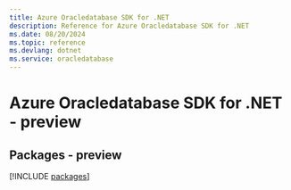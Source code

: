 ```yaml
---
title: Azure Oracledatabase SDK for .NET
description: Reference for Azure Oracledatabase SDK for .NET
ms.date: 08/20/2024
ms.topic: reference
ms.devlang: dotnet
ms.service: oracledatabase
---
```

# Azure Oracledatabase SDK for .NET - preview
## Packages - preview
[!INCLUDE [packages](oracledatabase-index.md)]